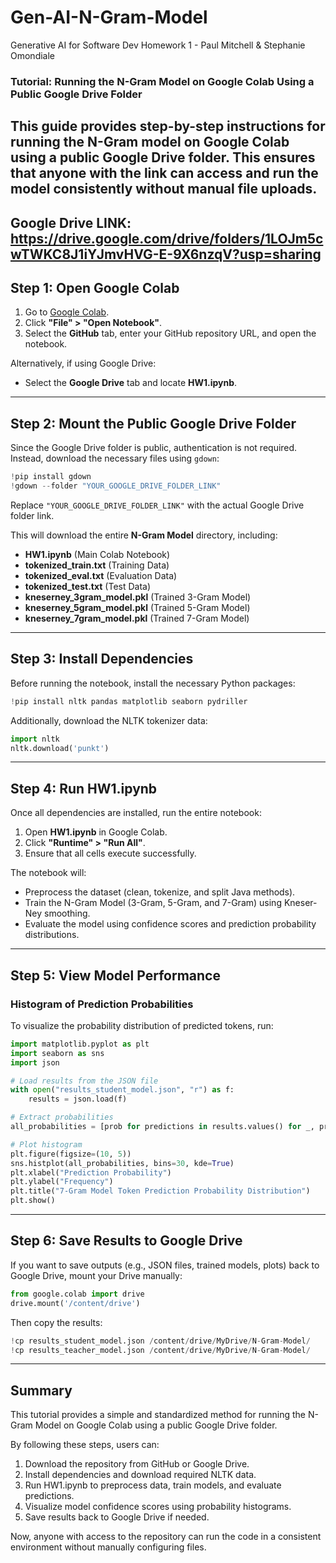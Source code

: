 # Gen-AI-N-Gram-Model
Generative AI for Software Dev Homework 1 - Paul Mitchell &amp; Stephanie Omondiale
### **Tutorial: Running the N-Gram Model on Google Colab Using a Public Google Drive Folder**
This guide provides step-by-step instructions for running the N-Gram model on Google Colab using a public Google Drive folder. This ensures that anyone with the link can access and run the model consistently without manual file uploads.
-----
Google Drive LINK: https://drive.google.com/drive/folders/1LOJm5cwTWKC8J1iYJmvHVG-E-9X6nzqV?usp=sharing
---

## **Step 1: Open Google Colab**
1. Go to [Google Colab](https://colab.research.google.com/).
2. Click **"File" > "Open Notebook"**.
3. Select the **GitHub** tab, enter your GitHub repository URL, and open the notebook.

Alternatively, if using Google Drive:
- Select the **Google Drive** tab and locate **HW1.ipynb**.

---

## **Step 2: Mount the Public Google Drive Folder**
Since the Google Drive folder is public, authentication is not required. Instead, download the necessary files using `gdown`:

```python
!pip install gdown
!gdown --folder "YOUR_GOOGLE_DRIVE_FOLDER_LINK"
```
Replace `"YOUR_GOOGLE_DRIVE_FOLDER_LINK"` with the actual Google Drive folder link.

This will download the entire **N-Gram Model** directory, including:
- **HW1.ipynb** (Main Colab Notebook)
- **tokenized_train.txt** (Training Data)
- **tokenized_eval.txt** (Evaluation Data)
- **tokenized_test.txt** (Test Data)
- **kneserney_3gram_model.pkl** (Trained 3-Gram Model)
- **kneserney_5gram_model.pkl** (Trained 5-Gram Model)
- **kneserney_7gram_model.pkl** (Trained 7-Gram Model)

---

## **Step 3: Install Dependencies**
Before running the notebook, install the necessary Python packages:

```python
!pip install nltk pandas matplotlib seaborn pydriller
```
Additionally, download the NLTK tokenizer data:

```python
import nltk
nltk.download('punkt')
```

---

## **Step 4: Run HW1.ipynb**
Once all dependencies are installed, run the entire notebook:

1. Open **HW1.ipynb** in Google Colab.
2. Click **"Runtime" > "Run All"**.
3. Ensure that all cells execute successfully.

The notebook will:
- Preprocess the dataset (clean, tokenize, and split Java methods).
- Train the N-Gram Model (3-Gram, 5-Gram, and 7-Gram) using Kneser-Ney smoothing.
- Evaluate the model using confidence scores and prediction probability distributions.

---

## **Step 5: View Model Performance**
### Histogram of Prediction Probabilities
To visualize the probability distribution of predicted tokens, run:

```python
import matplotlib.pyplot as plt
import seaborn as sns
import json

# Load results from the JSON file
with open("results_student_model.json", "r") as f:
    results = json.load(f)

# Extract probabilities
all_probabilities = [prob for predictions in results.values() for _, prob in predictions]

# Plot histogram
plt.figure(figsize=(10, 5))
sns.histplot(all_probabilities, bins=30, kde=True)
plt.xlabel("Prediction Probability")
plt.ylabel("Frequency")
plt.title("7-Gram Model Token Prediction Probability Distribution")
plt.show()
```

---

## **Step 6: Save Results to Google Drive**
If you want to save outputs (e.g., JSON files, trained models, plots) back to Google Drive, mount your Drive manually:

```python
from google.colab import drive
drive.mount('/content/drive')
```

Then copy the results:

```python
!cp results_student_model.json /content/drive/MyDrive/N-Gram-Model/
!cp results_teacher_model.json /content/drive/MyDrive/N-Gram-Model/
```

---

## **Summary**
This tutorial provides a simple and standardized method for running the N-Gram Model on Google Colab using a public Google Drive folder. 

By following these steps, users can:
1. Download the repository from GitHub or Google Drive.
2. Install dependencies and download required NLTK data.
3. Run HW1.ipynb to preprocess data, train models, and evaluate predictions.
4. Visualize model confidence scores using probability histograms.
5. Save results back to Google Drive if needed.

Now, anyone with access to the repository can run the code in a consistent environment without manually configuring files.
